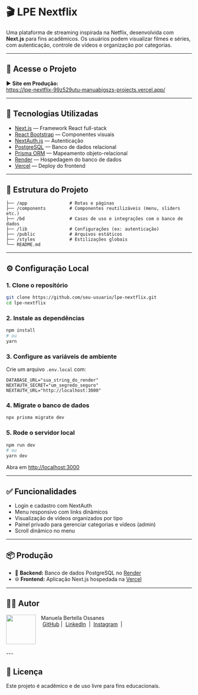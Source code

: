 # 🎬 LPE Nextflix

Uma plataforma de streaming inspirada na Netflix, desenvolvida com **Next.js** para fins acadêmicos. Os usuários podem visualizar filmes e séries, com autenticação, controle de vídeos e organização por categorias.

---

## 🔗 Acesse o Projeto

▶️ **Site em Produção:**  
https://lpe-nextflix-99z529utu-manuabigszs-projects.vercel.app/

---

## 🧠 Tecnologias Utilizadas

- [Next.js](https://nextjs.org/) — Framework React full-stack
- [React Bootstrap](https://react-bootstrap.github.io/) — Componentes visuais
- [NextAuth.js](https://next-auth.js.org/) — Autenticação
- [PostgreSQL](https://www.postgresql.org/) — Banco de dados relacional
- [Prisma ORM](https://www.prisma.io/) — Mapeamento objeto-relacional
- [Render](https://render.com/) — Hospedagem do banco de dados
- [Vercel](https://vercel.com/) — Deploy do frontend

---

## 📁 Estrutura do Projeto

```
├── /app                # Rotas e páginas
├── /components         # Componentes reutilizáveis (menu, sliders etc.)
├── /bd                 # Casos de uso e integrações com o banco de dados
├── /lib                # Configurações (ex: autenticação)
├── /public             # Arquivos estáticos
├── /styles             # Estilizações globais
└── README.md
```

---

## ⚙️ Configuração Local

### 1. Clone o repositório

```bash
git clone https://github.com/seu-usuario/lpe-nextflix.git
cd lpe-nextflix
```

### 2. Instale as dependências

```bash
npm install
# ou
yarn
```

### 3. Configure as variáveis de ambiente

Crie um arquivo `.env.local` com:

```env
DATABASE_URL="sua_string_do_render"
NEXTAUTH_SECRET="um_segredo_seguro"
NEXTAUTH_URL="http://localhost:3000"
```

### 4. Migrate o banco de dados

```bash
npx prisma migrate dev
```

### 5. Rode o servidor local

```bash
npm run dev
# ou
yarn dev
```

Abra em [http://localhost:3000](http://localhost:3000)

---

## ✅ Funcionalidades

- Login e cadastro com NextAuth
- Menu responsivo com links dinâmicos
- Visualização de vídeos organizados por tipo
- Painel privado para gerenciar categorias e vídeos (admin)
- Scroll dinâmico no menu

---

## 📦 Produção

- 🔁 **Backend:** Banco de dados PostgreSQL no [Render](https://render.com)
- 🌐 **Frontend:** Aplicação Next.js hospedada na [Vercel](https://vercel.com)

---

## 👨‍💻 Autor

<p>
    <img 
      align=left 
      margin=10 
      width=80 
      src="https://avatars.githubusercontent.com/u/80135269?v=4"
    />
    <p>&nbsp&nbsp&nbspManuela Bertella Ossanes<br>
    &nbsp&nbsp&nbsp
    <a href="https://github.com/manuabigsz">
    GitHub</a>&nbsp;|&nbsp;
    <a href="https://www.linkedin.com/in/manuela-bertella-ossanes-690166204/">LinkedIn</a>
&nbsp;|&nbsp;
    <a href="https://www.instagram.com/manuossz/">
    Instagram</a>
&nbsp;|&nbsp;</p>
</p>
<br/><br/>
<p>
---

## 📄 Licença

Este projeto é acadêmico e de uso livre para fins educacionais.
